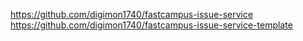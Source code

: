 https://github.com/digimon1740/fastcampus-issue-service
https://github.com/digimon1740/fastcampus-issue-service-template